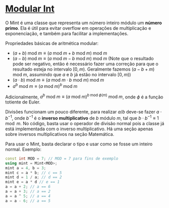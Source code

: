 # [Modular Int](mint.cpp)

O Mint é uma classe que representa um número inteiro módulo um **número primo**. Ela é útil para evitar overflow em operações de multiplicação e exponenciação, e também para facilitar a implementações.

Propriedades básicas de aritmética modular:
- $(a + b) \; \text{mod} \; m \equiv (a \; \text{mod} \; m + b \; \text{mod} \; m) \; \text{mod} \; m$
- $(a - b) \; \text{mod} \; m \equiv (a \; \text{mod} \; m - b \; \text{mod} \; m) \; \text{mod} \; m$ (Note que o resultado pode ser negativo, então é necessário fazer uma correção para que o resultado esteja no intervalo $[0, m)$. Geralmente fazemos $(a - b + m) \; \text{mod} \; m$, assumindo que $a$ e $b$ já estão no intervalo $[0, m)$)
- $(a \cdot b) \; \text{mod} \; m \equiv (a \; \text{mod} \; m \cdot b \; \text{mod} \; m) \; \text{mod} \; m$
- $a^b \; \text{mod} \; m \equiv (a \; \text{mod} \; m)^b \; \text{mod} \; m$

Adicionalmente, $a^b \; \text{mod} \; m \equiv (a \; \text{mod} \; m)^{b \; \text{mod} \; \phi(m)} \; \text{mod} \; m$, onde $\phi$ é a função totiente de Euler.

Divisões funcionam um pouco diferente, para realizar $a/b$ deve-se fazer $a \cdot b^{-1}$, onde $b^{-1}$ é o **inverso multiplicativo** de $b$ módulo $m$, tal que $b \cdot b^{-1} \equiv 1 \mod m$. No código, basta usar o operador de divisão normal pois a classe já está implementada com o inverso multiplicativo. Há uma seção apenas sobre inversos multiplicativos na seção Matemática.

Para usar o Mint, basta declarar o tipo e usar como se fosse um inteiro normal. Exemplo:

```cpp
const int MOD = 7; // MOD = 7 para fins de exemplo
using mint = Mint<MOD>;
mint a = 4, b = 3;
mint c = a * b; // c == 5
mint d = 1 / a; // d == 2
mint e = a * d // e == 1
a = a + 2; // a == 6
a = a + 3; // a == 2
a = a ^ 5; // a == 4
a = a - 6; // a == 5
```
